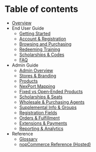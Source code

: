 # Table of contents

* [Overview](README.md)
* End User Guide
  * [Getting Started](user/getting-started.md)
  * [Account & Registration](user/account-registration.md)
  * [Browsing and Purchasing](user/browsing-and-purchasing.md)
  * [Redeeming Training](user/redeem-training.md)
  * [Scholarships & Codes](user/scholarships-and-codes.md)
  * [FAQ](user/faq.md)
* Admin Guide
  * [Admin Overview](admin/overview.md)
  * [Stores & Branding](admin/stores.md)
  * [Products](admin/products.md)
  * [NexPort Mapping](admin/nexport-mapping.md)
  * [Fixed vs Open‑Ended Products](admin/open-vs-fixed-products.md)
  * [Scholarships & Seats](admin/scholarships-and-seats.md)
  * [Wholesale & Purchasing Agents](admin/wholesale.md)
  * [Supplemental Info & Groups](admin/supplemental-info.md)
  * [Registration Fields](admin/registration-fields.md)
  * [Orders & Fulfillment](admin/orders.md)
  * [Extensions & Payments](admin/extensions-and-payments.md)
  * [Reporting & Analytics](admin/reporting.md)
* Reference
  * [Glossary](reference/glossary.md)
  * [nopCommerce Reference (Hosted)](nopcommerce/index.md)
